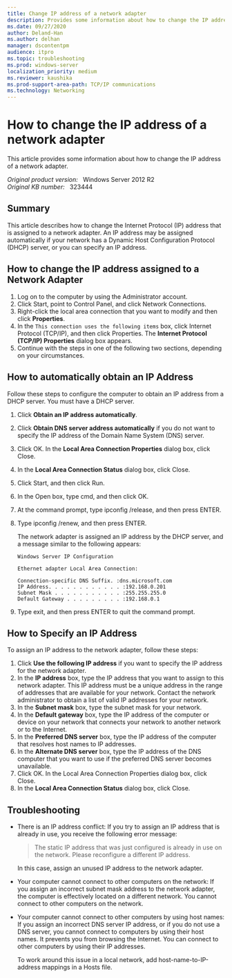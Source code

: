 ```yaml
---
title: Change IP address of a network adapter
description: Provides some information about how to change the IP address of a network adapter.
ms.date: 09/27/2020
author: Deland-Han
ms.author: delhan 
manager: dscontentpm
audience: itpro
ms.topic: troubleshooting
ms.prod: windows-server
localization_priority: medium
ms.reviewer: kaushika
ms.prod-support-area-path: TCP/IP communications
ms.technology: Networking
---
```

# How to change the IP address of a network adapter  

This article provides some information about how to change the IP address of a network adapter.

_Original product version:_ &nbsp; Windows Server 2012 R2  
_Original KB number:_ &nbsp; 323444

## Summary

This article describes how to change the Internet Protocol (IP) address that is assigned to a network adapter. An IP address may be assigned automatically if your network has a Dynamic Host Configuration Protocol (DHCP) server, or you can specify an IP address.

## How to change the IP address assigned to a Network Adapter

1. Log on to the computer by using the Administrator account.
2. Click Start, point to Control Panel, and click Network Connections.
3. Right-click the local area connection that you want to modify and then click **Properties**.
4. In the `This connection uses the following items` box, click Internet Protocol (TCP/IP), and then click Properties. The **Internet Protocol (TCP/IP) Properties** dialog box appears.
5. Continue with the steps in one of the following two sections, depending on your circumstances.

## How to automatically obtain an IP Address

Follow these steps to configure the computer to obtain an IP address from a DHCP server. You must have a DHCP server.

1. Click **Obtain an IP address automatically**.
2. Click **Obtain DNS server address automatically** if you do not want to specify the IP address of the Domain Name System (DNS) server.
3. Click OK. In the **Local Area Connection Properties** dialog box, click Close.
4. In the **Local Area Connection Status** dialog box, click Close.
5. Click Start, and then click Run.
6. In the Open box, type cmd, and then click OK.
7. At the command prompt, type ipconfig /release, and then press ENTER.
8. Type ipconfig /renew, and then press ENTER.

      The network adapter is assigned an IP address by the DHCP server, and a message similar to the following appears:  
  
    ```console  
    Windows Server IP Configuration  

    Ethernet adapter Local Area Connection:

   Connection-specific DNS Suffix. :dns.microsoft.com  
   IP Address. . . . . . . . . . . . :192.168.0.201  
   Subnet Mask . . . . . . . . . . . :255.255.255.0  
   Default Gateway . . . . . . . . . :192.168.0.1  
   ```

9. Type exit, and then press ENTER to quit the command prompt.

## How to Specify an IP Address

To assign an IP address to the network adapter, follow these steps:

1. Click **Use the following IP address** if you want to specify the IP address for the network adapter.
2. In the **IP address** box, type the IP address that you want to assign to this network adapter. This IP address must be a unique address in the range of addresses that are available for your network. Contact the network administrator to obtain a list of valid IP addresses for your network.
3. In the **Subnet mask** box, type the subnet mask for your network.
4. In the **Default gateway** box, type the IP address of the computer or device on your network that connects your network to another network or to the Internet.
5. In the **Preferred DNS server** box, type the IP address of the computer that resolves host names to IP addresses.
6. In the **Alternate DNS server** box, type the IP address of the DNS computer that you want to use if the preferred DNS server becomes unavailable.
7. Click OK. In the Local Area Connection Properties dialog box, click Close.
8. In the **Local Area Connection Status** dialog box, click Close.

## Troubleshooting

- There is an IP address conflict: If you try to assign an IP address that is already in use, you receive the following error message:  
  
  >The static IP address that was just configured is already in use on the network. Please reconfigure a different IP address.  

  In this case, assign an unused IP address to the network adapter.
- Your computer cannot connect to other computers on the network: If you assign an incorrect subnet mask address to the network adapter, the computer is effectively located on a different network. You cannot connect to other computers on the network.
- Your computer cannot connect to other computers by using host names: If you assign an incorrect DNS server IP address, or if you do not use a DNS server, you cannot connect to computers by using their host names. It prevents you from browsing the Internet. You can connect to other computers by using their IP addresses.

  To work around this issue in a local network, add host-name-to-IP-address mappings in a Hosts file.
